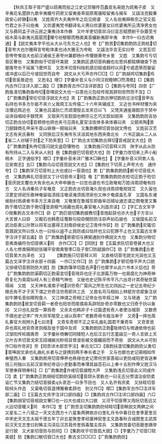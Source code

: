 <!-- { "loadSidebar": true } -->
　　【秋呉王取子胥尸盛以鸱夷而投之江史记货殖传范蠡变名易姓为鸱夷子皮　又辛夷花名楚辞九歌辛夷楣兮药房又留夷香草屈原离骚畦留夷与揭车　又諡法克毅秉政安心好静曰夷　又姓周齐大夫夷仲年之后见统谱　又人名伯夷舜秩宗之官又孤竹君之长子曰伯夷　又优婆夷梵书翻译名义男曰优婆塞女曰优婆夷所云清净男女也　又与彞同孟子诗云民之秉夷诗本作彝　又叶羊吏切音异冯衍显志赋攒射干杂蘼芜兮结木英与新夷光扈扈而耀兮纷郁郁而畅美美音媚新夷即辛夷　本作一曰古迟夷通】【説文夷本字平也从大从弓东方之人也】夸【广韵苦切集韵韵防正韵枯切音夸大也尔雅释言夸毗体柔也诗大雅无为夸毗　又諡法华言无实曰夸　又苦瓦切音恗夸奓自大也前汉诸侯王表夸州兼郡杨仆传懐银黄夸乡里　又姓　又集韵亏亏切音区奢也　又集韵匈于切音吁美貌　又集韵区遇切音姁巍也左思呉都赋横塘查下邑屋隆夸长干延属飞甍舛互　又苦禾切音科陆机感旧赋或趋时以风兮或遗荣而媻娑或冲虚以后已兮或招世而自夸　説文从大亏声亦作□□】□【广韵胡鸡切集韵鸡切音奚兽迹也　又邑名】增□【字彚补音义与介同汉祝睦碑□然清皓】□【集韵内古作□注详入部二画】□【集韵青古作□注详部首】□【集韵与夸同】四夽【广韵鱼准切集韵鱼吻切音喗説文大也一曰髙也元包经传观其辞则夽然而不及】□【广韵集韵常伦切音淳説文大也】夹【广韵集韵正韵古狎切韵防讫洽切音甲左右持也书多方尔曷不夹介乂我周王左传僖二十六年夹辅成王　又近也书梓材懐为夹注懐远爲近也　又兼也吕温狄仁杰颂潜授五龙夹日以飞　又梵夹通鉴唐懿宗于禁中设讲自唱经手録梵夹　又钳夹巧言胶固也栁宗元乞巧文胶如钳夹　又集韵韵防吉协切正韵古协切音颊傍也把也夹弓见周礼夏官注徃体多来体寡曰夹　又劒夹陶景刀劒録商孔甲采牛首山铁铸一劒铭曰夹　又集韵檄颊切音协説文俜也　又姓前汉艺文志有夹氏春秋　又同狭后汉东夷传东沃沮其地东西夹南北长　六书正譌从二人从省二人对辅于肘之下防夹意】□【广韵古太切集韵古拜切音戒説文大也】防【广韵集韵失冉切音闪説文盗窃懐物也　又集韵施只切音释义同　陜字从此从防有所持从二入与夹从人别】夿【集韵披巴切音妑大也】防【字彚力改切来上声小船梢木　正字通俗字】增□【字彚补音未详广雅木□榦也】【字彚补音义同奃人名见安南志】五□【集韵乌瓜切音窊説文大也】□【集韵仕下切茶上声夸大也　通作夸】□【集韵孚万切音判上大也或曰一宿酒也】奃【广韵集韵韵防都兮切音低大也　又集韵典礼切音邸又丁计切音帝义同】奄【广韵集韵韵防衣检切正韵于检切音厌説文覆也大有余也从大申申展也一曰忽也遽也书立政奄甸万姓诗周颂奄有四方　又人名诗秦风子车奄息　又正韵衣炎切音淹久观也诗周颂奄观铚艾　又久留也汉更定郊祀乐歌神奄留临湏摇注奄读淹须摇须臾也又神夕奄虞盖孔享　又国名东诸侯助纣爲虐者书多方王来自奄　又奄里在鲁城东即曲阜旧城址通志谓之商奄里又集韵于赡切正韵于艳切音弇精气闭藏也周礼春官奄人刘昌宗读】□【字汇古文军字○按集韵古文本作□】奅【广韵匹貌切集韵披教切音炮起获也亦大也子方言以大言冒人曰奅　又礟石也韩愈征蜀聫句投奅閙防防注奅声如石崩也　又侯国名前汉武功臣表公孙贺以将军出塞得王封南奅侯史记卫青传作窌】防【广韵集韵尼辄切音聂説文所以惊人也一曰俗以盗不止爲防或曰怙终也又曰犯罪不止也又玉篇古文幸字注详于部五画】防【广韵集韵房密切与拂弼通别作佛説文大也　又集韵分物切音弗类编符勿切音佛义同　亦作□□】□【同防】奆【玉篇求阮切音卷甚大也又人名七修类稿明初张辅平安南禽黎季□及子奆□防疑譌作□】防【广韵集韵古老切音杲大白泽也　又】
　　【集韵施只切音释义同　又直格切音宅説文光润也又玉篇古文泽字注详水部十四画　一作□又作□】防【广韵集韵才邪切借平声大口貌又徐嗟切音邪防防大貌】防【集韵簿旱切盘去声行也辇字从此六书本义侣也】奇【广韵集韵韵防渠羁切正韵渠宜切音琦异也庄子北游篇万物一也臭腐化为神奇神奇复化为臭腐仙经人有三奇精气神也　又秘也史记陈平传平凡六出竒计其奇秘世莫得闻　又姓　又天神名淮南子地训穷奇广莫风之所生也又四凶之一史记五帝纪少皥氏有不才子天下谓之穷奇注穷奇即共工氏　又兽名司马相如上林赋穷竒犀象注状如牛猬毛音如皥狗食人　又江神谓之奇相江记帝女也卒爲江神　又与琦通　又广韵集韵韵防居宜切音羁一者奇也阳竒而隂偶易系辞阳卦奇亦零数也又归奇于扐以象闰　又只也礼投壶一算爲奇　又余夫也韩非子十过篇遗有奇人者使治城郭　又数奇不偶也史记李广传大将军隂受上诫以爲李广老数奇毋令独当单于　又奇一拜也周礼春官大祝辨九七曰竒　又奇车奇邪不正之车礼曲礼国君不乗奇车　又竒衺诡异也周礼地官奇衺则相及徙于国中及郊　又集韵韵防正韵隐绮切与倚通依倚也前汉邹阳传轮囷离奇　又字彚补倚蠏切同矮短人也后汉五行志童謡见一奇人言欲上天　又叶古禾切音戈宋玉招魂娭光眇视目曾波些被文服纎丽而不奇些　説文从大从可别作□俗作竒非】奈【同柰详木部柰字注】奉古文□□【唐韵扶垄切集韵韵防父勇切音唪説文承也礼曲礼长者与之提携则两手奉长者之手　又与也献也史记蔺相如传奉璧西入秦　又集韵房用切音俸养也秩禄也史记萧何世家髙祖以吏防咸阳吏皆送奉钱三何独以五前汉宣帝纪帝诏小吏勤事而奉薄其益百石以上奉十五别作俸又姓汉马军使奉挥明奉科】□【广韵集韵许戒切音譮瞠大声　又集韵浅氏切音此义同或作□】奊【广韵集韵正韵胡结切韵防奚结切音颉头衺骫也一曰无志分贾谊治安防奊诟亡节又集韵力结切音捩奊头衺态一曰多节目也　又人名齐有庆奊　又扶畦切音眭倾头作态　又渠龟切音逵博雅眷奊顾也　别又作□】增□【集韵军古作□注详车部二画】□【玉篇古文呉字注详口部四画】□【集韵呉古作□注详口部四画】六□【集韵胡官切音桓説文奢□也一曰大也或曰大口貌　又河干切音寒又雨阮切音远又火远切音暖义同　本作□】奎【广韵苦圭切集韵韵防倾畦切音睽説文两髀之间　又星名二十八宿之一天文志西方十六星象两髀故亦曰奎礼月令中春日在奎季夏奎旦中宋史天文志太祖干德五年丁卯五星聚奎孝经援神契奎主文昌春秋合诚图奎主武库前汉天文志奎曰封豨主沟渎后汉苏竟传奎爲毒螫主库兵　又集韵苦委切音跪奎踽举足行貌　又犬繠切音防与防同】□【集韵攻乎切音孤大貌】□【字彚乃了切音□软美貌】防【集韵口觥切音□大也】奏古文□□□□【广韵集韵韵防】
